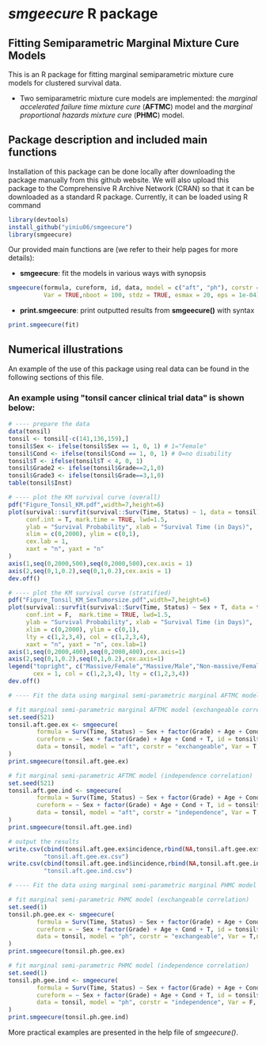 # *smgeecure* R package
## Fitting Semiparametric Marginal Mixture Cure Models
This is an R package for fitting marginal semiparametric mixture cure models for clustered survival data.
- Two semiparametric mixture cure models are implemented: the *marginal accelerated failure time mixture cure* (**AFTMC**) model and the *marginal proportional hazards mixture cure* (**PHMC**) model.

## Package description and included main functions

Installation of this package can be done locally after downloading the package manually from this github website. We will also upload this package to the Comprehensive R Archive Network (CRAN) so that it can be downloaded as a standard R package. Currently, it can be loaded using R command
```R
library(devtools)
install_github("yiniu06/smgeecure")
library(smgeecure)
```

Our provided main functions are (we refer to their help pages for more details):
- **smgeecure**: fit the models in various ways with synopsis
```R
smgeecure(formula, cureform, id, data, model = c("aft", "ph"), corstr = c("independence", "exchangeable", "ar1"),
          Var = TRUE,nboot = 100, stdz = TRUE, esmax = 20, eps = 1e-04)
```
- **print.smgeecure**: print outputted results from **smgeecure()** with syntax
```R
print.smgeecure(fit)
```

## Numerical illustrations

An example of the use of this package using real data can be found in the following sections of this file.

### An example using "tonsil cancer clinical trial data" is shown below:
```R
# ---- prepare the data
data(tonsil)
tonsil <- tonsil[-c(141,136,159),]
tonsil$Sex <- ifelse(tonsil$Sex == 1, 0, 1) # 1="Female"
tonsil$Cond <- ifelse(tonsil$Cond == 1, 0, 1) # 0=no disability
tonsil$T <- ifelse(tonsil$T < 4, 0, 1)
tonsil$Grade2 <- ifelse(tonsil$Grade==2,1,0)
tonsil$Grade3 <- ifelse(tonsil$Grade==3,1,0)
table(tonsil$Inst)

# ---- plot the KM survival curve (overall)
pdf("Figure_Tonsil_KM.pdf",width=7,height=6)
plot(survival::survfit(survival::Surv(Time, Status) ~ 1, data = tonsil), 
     conf.int = T, mark.time = TRUE, lwd=1.5,
     ylab = "Survival Probability", xlab = "Survival Time (in Days)", 
     xlim = c(0,2000), ylim = c(0,1),
     cex.lab = 1, 
     xaxt = "n", yaxt = "n"
)
axis(1,seq(0,2000,500),seq(0,2000,500),cex.axis = 1)
axis(2,seq(0,1,0.2),seq(0,1,0.2),cex.axis = 1)
dev.off()

# ---- plot the KM survival curve (stratified)
pdf("Figure_Tonsil_KM_SexTumorsize.pdf",width=7,height=6)
plot(survival::survfit(survival::Surv(Time, Status) ~ Sex + T, data = tonsil),
     conf.int = F,  mark.time = TRUE, lwd=1.5,
     ylab = "Survival Probability", xlab = "Survival Time (in Days)",
     xlim = c(0,2000), ylim = c(0,1),
     lty = c(1,2,3,4), col = c(1,2,3,4),
     xaxt = "n", yaxt = "n", cex.lab=1)
axis(1,seq(0,2000,400),seq(0,2000,400),cex.axis=1)
axis(2,seq(0,1,0.2),seq(0,1,0.2),cex.axis=1)
legend("topright", c("Massive/Female","Massive/Male","Non-massive/Female","Non-massive/Male"),
       cex = 1, col = c(1,2,3,4), lty = c(1,2,3,4))
dev.off()

# ---- Fit the data using marginal semi-parametric marginal AFTMC model

# fit marginal semi-parametric marginal AFTMC model (exchangeable correlation)
set.seed(521)
tonsil.aft.gee.ex <- smgeecure(
        formula = Surv(Time, Status) ~ Sex + factor(Grade) + Age + Cond + T, 
        cureform = ~ Sex + factor(Grade) + Age + Cond + T, id = tonsil$Inst, 
        data = tonsil, model = "aft", corstr = "exchangeable", Var = T, nboot = 100
)
print.smgeecure(tonsil.aft.gee.ex)

# fit marginal semi-parametric AFTMC model (independence correlation)
set.seed(521)
tonsil.aft.gee.ind <- smgeecure(
        formula = Surv(Time, Status) ~ Sex + factor(Grade) + Age + Cond + T, 
        cureform = ~ Sex + factor(Grade) + Age + Cond + T, id = tonsil$Inst, 
        data = tonsil, model = "aft", corstr = "independence", Var = T, nboot = 100
)
print.smgeecure(tonsil.aft.gee.ind)

# output the results
write.csv(cbind(tonsil.aft.gee.ex$incidence,rbind(NA,tonsil.aft.gee.ex$latency)),
          "tonsil.aft.gee.ex.csv")
write.csv(cbind(tonsil.aft.gee.ind$incidence,rbind(NA,tonsil.aft.gee.ind$latency)),
          "tonsil.aft.gee.ind.csv")

# ---- Fit the data using marginal semi-parametric marginal PHMC model

# fit marginal semi-parametric PHMC model (exchangeable correlation)
set.seed(1)
tonsil.ph.gee.ex <- smgeecure(
        formula = Surv(Time, Status) ~ Sex + factor(Grade) + Age + Cond + T, 
        cureform = ~ Sex + factor(Grade) + Age + Cond + T, id = tonsil$Inst, 
        data = tonsil, model = "ph", corstr = "exchangeable", Var = T,nboot = 100
)
print.smgeecure(tonsil.ph.gee.ex)

# fit marginal semi-parametric PHMC model (independence correlation)
set.seed(1)
tonsil.ph.gee.ind <- smgeecure(
        formula = Surv(Time, Status) ~ Sex + factor(Grade) + Age + Cond + T, 
        cureform = ~ Sex + factor(Grade) + Age + Cond + T, id = tonsil$Inst, 
        data = tonsil, model = "ph", corstr = "independence", Var = F, nboot = 100
)
print.smgeecure(tonsil.ph.gee.ind)
```

More practical examples are presented in the help file of *smgeecure()*.

